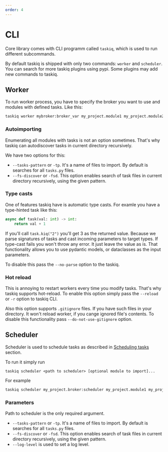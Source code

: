 ```yaml
---
order: 4
---
```


# CLI

Core library comes with CLI programm called `taskiq`, which is used to run different subcommands.


By default taskiq is shipped with only two commands: `worker` and `scheduler`. You can search for more taskiq plugins
using pypi. Some plugins may add new commands to taskiq.

## Worker

To run worker process, you have to specify the broker you want to use and modules with defined tasks.
Like this:

```bash
taskiq worker mybroker:broker_var my_project.module1 my_project.module2
```

### Autoimporting

Enumerating all modules with tasks is not an option sometimes.
That's why taskiq can autodiscover tasks in current directory recursively.

We have two options for this:
* `--tasks-pattern` or `-tp`.
    It's a name of files to import. By default is searches for all `tasks.py` files.
* `--fs-discover` or `-fsd`. This option enables search of task files in current directory recursively, using the given pattern.


### Type casts

One of features taskiq have is automatic type casts. For examle you have a type-hinted task like this:
```python
async def task(val: int) -> int:
    return val + 1
```

If you'll call `task.kiq("2")` you'll get 3 as the returned value. Because we parse signatures of tasks and cast incoming parameters to target types.
If type-cast fails you won't throw any error. It just leave the value as is. That functionality allows you to use pydantic models, or
dataclasses as the input parameters.

To disable this pass the `--no-parse` option to the taskiq.

### Hot reload

This is annoying to restart workers every time you modify tasks. That's why taskiq supports hot-reload.
To enable this option simply pass the `--reload` or `-r` option to taskiq CLI.

Also this option supports `.gitignore` files. If you have such files in your directory. It won't reload worker,
if you cange ignored file's contents. To disable this functionality pass `--do-not-use-gitignore` option.


## Scheduler

Scheduler is used to schedule tasks as described in [Scheduling tasks](./scheduling-tasks.md) section.

To run it simply run

```
taskiq scheduler <path to scheduler> [optional module to import]...
```

For example

```python
taskiq scheduler my_project.broker:scheduler my_project.module1 my_project.module2
```

### Parameters

Path to scheduler is the only required argument.

* `--tasks-pattern` or `-tp`.
    It's a name of files to import. By default is searches for all `tasks.py` files.
* `--fs-discover` or `-fsd`. This option enables search of task files in current directory recursively, using the given pattern.
* `--log-level` is used to set a log level.
